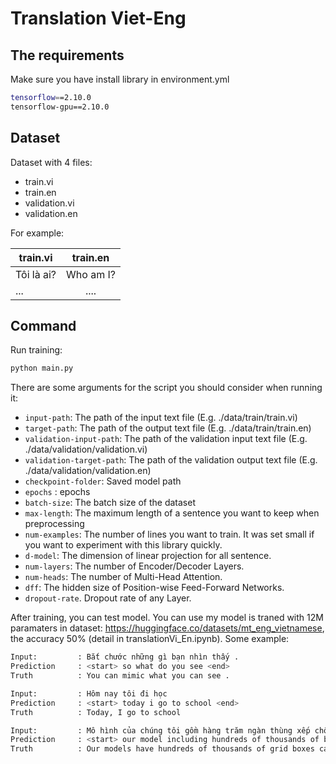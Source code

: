 # Translation Viet-Eng

## The requirements

Make sure you have install library in environment.yml

```bash
tensorflow==2.10.0
tensorflow-gpu==2.10.0
```
## Dataset
Dataset with 4 files:
- train.vi
- train.en
- validation.vi
- validation.en

For example: 

| train.vi   |   train.en      |
|----------|:-------------:|
| Tôi là ai?      |  Who am I?|
| ...              |    .... |

## Command

Run training:

```bash
python main.py
```
There are some arguments for the script you should consider when running it:

- `input-path`: The path of the input text file (E.g. ./data/train/train.vi)
- `target-path`: The path of the output text file (E.g. ./data/train/train.en)
- `validation-input-path`: The path of the validation input text file (E.g. ./data/validation/validation.vi)
- `validation-target-path`: The path of the validation output text file (E.g. ./data/validation/validation.en)
- `checkpoint-folder`: Saved model path
- `epochs` : epochs
- `batch-size`: The batch size of the dataset
- `max-length`: The maximum length of a sentence you want to keep when preprocessing
- `num-examples`: The number of lines you want to train. It was set small if you want to experiment with this library quickly.
- `d-model`: The dimension of linear projection for all sentence.
- `num-layers`: The number of Encoder/Decoder Layers. 
- `num-heads`: The number of Multi-Head Attention. 
- `dff`: The hidden size of Position-wise Feed-Forward Networks.
- `dropout-rate`. Dropout rate of any Layer. 

After training, you can test model. You can use my model is traned with 12M paramaters in dataset: https://huggingface.co/datasets/mt_eng_vietnamese, the accuracy 50% (detail in translationVi_En.ipynb). Some example:

```bash
Input:         : Bắt chước những gì bạn nhìn thấy .
Prediction     : <start> so what do you see <end> 
Truth          : You can mimic what you can see .
```

```bash
Input:         : Hôm nay tôi đi học
Prediction     : <start> today i go to school <end> 
Truth          : Today, I go to school
```

```bash
Input:         : Mô hình của chúng tôi gồm hàng trăm ngàn thùng xếp chồng tính toán với hàng trăm biến số trong thời gian cực ngắn
Prediction     : <start> our model including hundreds of thousands of boxes calculate hundreds of hundreds of times in time <end> 
Truth          : Our models have hundreds of thousands of grid boxes calculating hundreds of variables each , on minute timescales .
```


                    
